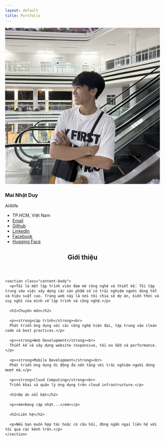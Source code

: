 ```yaml
---
layout: default
title: Portfolio
---
```


<div class="profile-layout">
  <aside class="profile-sidebar">
    <div class="profile-card">
      <div class="profile-avatar">
        <img src="/assets/img/avt.jpg" alt="Mai Nhật Duy">
      </div>
      <div class="profile-info">
        <h3 class="profile-name">Mai Nhật Duy</h3>
        <p class="profile-bio">AI4life</p>
      </div>
      <div class="profile-links">
        <ul class="profile-social">
          <li><i class="icon-location"></i> TP.HCM, Việt Nam</li>
          <li><a href="mailto:maiduy07102003@gmail.com"><i class="icon-email"></i> Email</a></li>
          <li><a href="https://github.com/mainhatduy" target="_blank" rel="noopener noreferrer"><i class="icon-github"></i> Github</a></li>
          <li><a href="https://linkedin.com/in/mainhatduy" target="_blank" rel="noopener noreferrer"><i class="icon-linkedin"></i> LinkedIn</a></li>
          <li><a href="https://facebook.com/mainhatduy0710" target="_blank" rel="noopener noreferrer"><i class="icon-facebook"></i> Facebook</a></li>
          <li><a href="https://huggingface.co/myduy" target="_blank" rel="noopener noreferrer"><i class="icon-huggingface"></i> Hugging Face</a></li>
        </ul>
      </div>
    </div>
  </aside>

  <article class="profile-content">
    <header class="content-header">
      <h1 class="content-title">Giới thiệu</h1>
    </header>
    
    <section class="content-body">
      <p>Tôi là một lập trình viên đam mê công nghệ và thiết kế. Tôi tập trung vào việc xây dựng các sản phẩm số có trải nghiệm người dùng tốt và hiệu suất cao. Trang web này là nơi tôi chia sẻ dự án, kiến thức và suy nghĩ của mình về lập trình và công nghệ.</p>

      <h2>Chuyên môn</h2>
      
      <p><strong>Lập trình</strong><br>
      Phát triển ứng dụng với các công nghệ hiện đại, tập trung vào clean code và best practices.</p>

      <p><strong>Web Development</strong><br>
      Thiết kế và xây dựng website responsive, tối ưu SEO và performance.</p>

      <p><strong>Mobile Development</strong><br>
      Phát triển ứng dụng di động đa nền tảng với trải nghiệm người dùng mượt mà.</p>

      <p><strong>Cloud Computing</strong><br>
      Triển khai và quản lý ứng dụng trên cloud infrastructure.</p>

      <h2>Dự án nổi bật</h2>
      
      <p><em>Đang cập nhật...</em></p>

      <h2>Liên hệ</h2>
      
      <p>Nếu bạn muốn hợp tác hoặc có câu hỏi, đừng ngần ngại liên hệ với tôi qua các kênh trên.</p>
    </section>
  </article>
</div>
